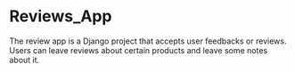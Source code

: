 

# Reviews_App
The review app is a Django project that accepts user feedbacks or reviews.
Users can leave reviews about certain products and leave some notes about it.








